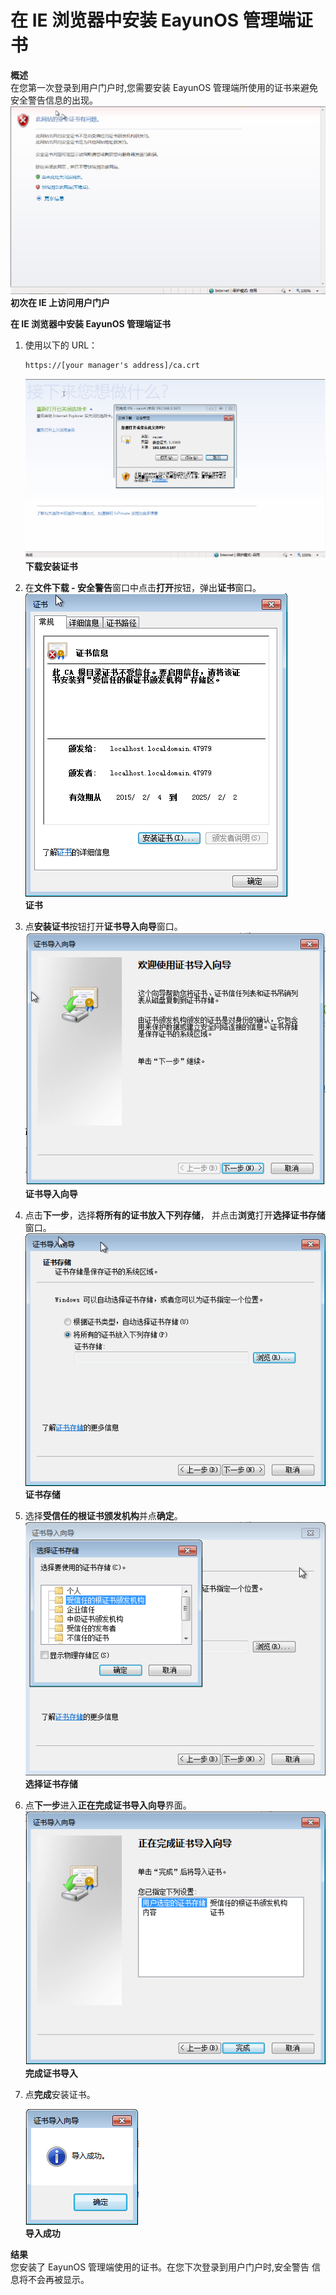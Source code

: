 # 在 IE 浏览器中安装 EayunOS 管理端证书

**概述**<br/>
在您第一次登录到用户门户时,您需要安装 EayunOS 管理端所使用的证书来避免安全警告信息的出现。
![ie_security](../images/ie_security.png)<br/>
**初次在 IE 上访问用户门户**

**在 IE 浏览器中安装 EayunOS 管理端证书**

1. 使用以下的 URL：
   ```
   https://[your manager's address]/ca.crt
   ```
   ![ie_caCrt](../images/ie_caCrt.png)<br/>
   **下载安装证书**

2. 在**文件下载 - 安全警告**窗口中点击**打开**按钮，弹出**证书**窗口。
   ![certificate](../images/certificate.png)<br/>
   **证书**

3. 点**安装证书**按钮打开**证书导入向导**窗口。
   ![cert_import_wizard](../images/cert_import_wizard.png)<br/>
   **证书导入向导**
   
4. 点击**下一步**，选择**将所有的证书放入下列存储**， 并点击**浏览**打开**选择证书存储**窗口。
   ![select_cert_store](../images/select_cert_store.png)<br/>
   **证书存储**

5. 选择**受信任的根证书颁发机构**并点**确定**。
   ![trusted_root_cert](../images/trusted_root_cert.png)<br/>
   **选择证书存储**
 
6. 点**下一步**进入**正在完成证书导入向导**界面。
   ![completing_cert_import](../images/completing_cert_import.png)<br/>
   **完成证书导入**

8. 点**完成**安装证书。

   ![finish_cert_import](../images/finish_cert_import.png)<br/>
   **导入成功**

**结果**<br/>
您安装了 EayunOS 管理端使用的证书。在您下次登录到用户门户时,安全警告
信息将不会再被显示。

